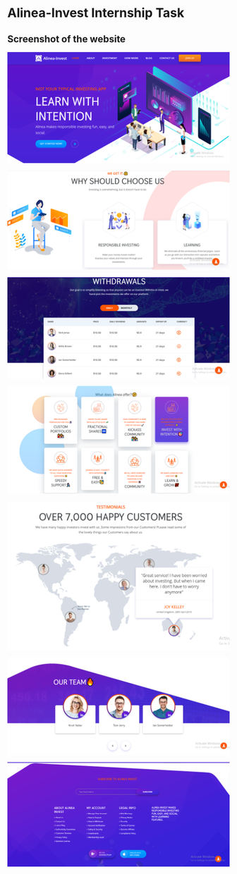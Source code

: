 # Alinea-Invest Internship Task

## Screenshot of the website

![](1.PNG)

<img src="2.PNG" width="auto" height="auto">

![](3.PNG)

![](4.PNG)

![](5.PNG)

![](6.PNG)

![](7.PNG)
